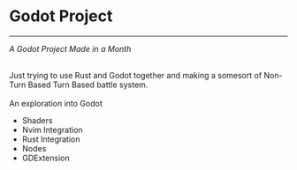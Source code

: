 # Godot Project
<hr>
<em>A Godot Project Made in a Month</em>

\
Just trying to use Rust and Godot together and making a somesort of Non-Turn Based Turn Based battle system. 
\
\
An exploration into Godot

- Shaders
- Nvim Integration 
- Rust Integration
- Nodes 
- GDExtension

